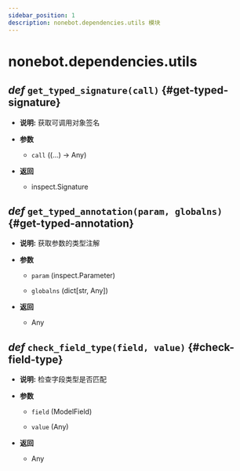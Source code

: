 ```yaml
---
sidebar_position: 1
description: nonebot.dependencies.utils 模块
---
```


# nonebot.dependencies.utils

## _def_ `get_typed_signature(call)` {#get-typed-signature}

- **说明:** 获取可调用对象签名

- **参数**

  - `call` ((...) -> Any)

- **返回**

  - inspect.Signature

## _def_ `get_typed_annotation(param, globalns)` {#get-typed-annotation}

- **说明:** 获取参数的类型注解

- **参数**

  - `param` (inspect.Parameter)

  - `globalns` (dict[str, Any])

- **返回**

  - Any

## _def_ `check_field_type(field, value)` {#check-field-type}

- **说明:** 检查字段类型是否匹配

- **参数**

  - `field` (ModelField)

  - `value` (Any)

- **返回**

  - Any
